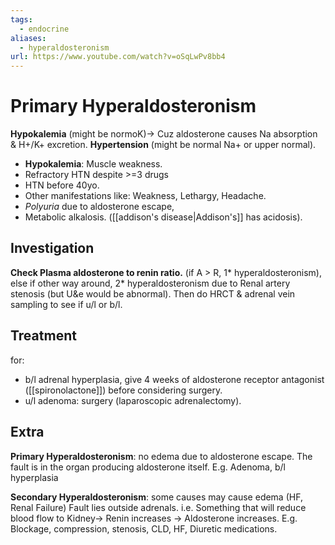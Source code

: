 ```yaml
---
tags:
  - endocrine
aliases:
  - hyperaldosteronism
url: https://www.youtube.com/watch?v=oSqLwPv8bb4
---
```

# Primary Hyperaldosteronism
**Hypokalemia** (might be normoK)-> Cuz aldosterone causes Na absorption & H+/K+ excretion.
**Hypertension** (might be normal Na+ or upper normal).

- **Hypokalemia**: Muscle weakness.
- Refractory HTN despite >=3 drugs
- HTN before 40yo.
- Other manifestations like: Weakness, Lethargy, Headache.
- *Polyuria* due to aldosterone escape,
- Metabolic alkalosis. ([[addison's disease|Addison's]] has acidosis). 
## Investigation
**Check Plasma aldosterone to renin ratio.**
	(if A > R, 1* hyperaldosteronism), else if other way around, 2* hyperaldosteronism due to Renal artery stenosis (but U&e would be abnormal).
Then do HRCT & adrenal vein sampling to see if u/l or b/l.

## Treatment
for: 
- b/l adrenal hyperplasia, give 4 weeks of aldosterone receptor antagonist ([[spironolactone]]) before considering surgery.
- u/l adenoma: surgery (laparoscopic adrenalectomy).

## Extra
**Primary Hyperaldosteronism**: no edema due to aldosterone escape.
	The fault is in the organ producing aldosterone itself.
	E.g. Adenoma, b/l hyperplasia

**Secondary Hyperaldosteronism**: some causes may cause edema (HF, Renal Failure)
	Fault lies outside adrenals. i.e. Something that will reduce blood flow to Kidney-> Renin increases -> Aldosterone increases.
	E.g. Blockage, compression, stenosis, CLD, HF, Diuretic medications.